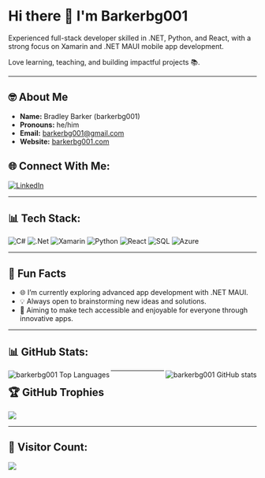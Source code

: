 # Hi there 👋 I'm Barkerbg001

Experienced full-stack developer skilled in .NET, Python, and React, with a strong focus on Xamarin and .NET MAUI mobile app development.

Love learning, teaching, and building impactful projects 📚.

---

## 🤓 About Me

- **Name:** Bradley Barker (barkerbg001)
- **Pronouns:** he/him
- **Email:** [barkerbg001@gmail.com](mailto:barkerbg001@gmail.com)
- **Website:** [barkerbg001.com](https://barkerbg001.com)

## 🌐 Connect With Me:

[![LinkedIn](https://img.shields.io/badge/LinkedIn-%230077B5.svg?style=for-the-badge&logo=linkedin&logoColor=white)](https://linkedin.com/in/barkerbg001)

---

## 📊 Tech Stack:

![C#](https://img.shields.io/badge/c%23-%23239120.svg?style=plastic&logo=csharp&logoColor=white) ![.Net](https://img.shields.io/badge/.NET-5C2D91?style=plastic&logo=.net&logoColor=white) ![Xamarin](https://img.shields.io/badge/Xamarin-3199DC?style=plastic&logo=xamarin&logoColor=white) ![Python](https://img.shields.io/badge/python-%233776AB.svg?style=plastic&logo=python&logoColor=white) ![React](https://img.shields.io/badge/react-%2320232a.svg?style=plastic&logo=react&logoColor=%2361DAFB) ![SQL](https://img.shields.io/badge/SQL-%2307405e.svg?style=plastic&logo=sqlite&logoColor=white) ![Azure](https://img.shields.io/badge/azure-%230072C6.svg?style=plastic&logo=microsoftazure&logoColor=white)

---

## 🎨 Fun Facts

- 🌐 I’m currently exploring advanced app development with .NET MAUI.
- 💡 Always open to brainstorming new ideas and solutions.
- 🚀 Aiming to make tech accessible and enjoyable for everyone through innovative apps.

---

## 📊 GitHub Stats:

<div>
  <a href="#">
    <img src="https://github-readme-stats.vercel.app/api?username=barkerbg001&show_icons=true&count_private=true&theme=tokyonight" alt="barkerbg001 GitHub stats" align="right" />
  </a>
  <a href="#">
    <img src="https://github-readme-stats.vercel.app/api/top-langs/?username=barkerbg001&layout=compact&theme=tokyonight&count_private=true" alt="barkerbg001 Top Languages" align="left"/>
  </a>
</div>

---

## 🏆 GitHub Trophies

![](https://github-profile-trophy.vercel.app/?username=barkerbg001&theme=radical&no-frame=false&no-bg=false&margin-w=4)

---

## 🚀 Visitor Count:

![](https://visitcount.itsvg.in/api?id=barkerbg001&icon=5&color=1)

<!--
**barkerbg001/barkerbg001** is a ✨ _special_ ✨ repository because its `README.md` (this file) appears on your GitHub profile.

Here are some ideas to get you started:

- 🔝 I’m currently working on ...
- 🌱 I’m currently learning ...
- 👯‍♂️ I’m looking to collaborate on ...
- 🤔 I’m looking for help with ...
- 💬 Ask me about ...
- 📧 How to reach me: ...
- ☺️ Pronouns: ...
- ⚡ Fun fact: ...
-->

